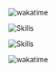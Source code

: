 ![wakatime](https://wakatime.com/badge/user/c215fa00-46e9-423c-8c43-89e424f50ad5.svg)

![Skills](https://skillicons.dev/icons?i=c,cpp,qt,flutter,dart,rust)

![Skills](https://skillicons.dev/icons?i=linux,vscode,raspberrypi,arduino)

![wakatime](https://wakatime.com/share/@bookshiyi/50de43b6-6580-4ea3-9cff-b011d2433806.svg)
